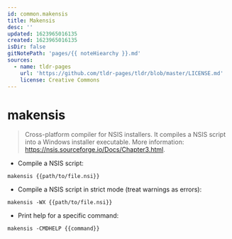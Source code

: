 ```yaml
---
id: common.makensis
title: Makensis
desc: ''
updated: 1623965016135
created: 1623965016135
isDir: false
gitNotePath: 'pages/{{ noteHiearchy }}.md'
sources:
  - name: tldr-pages
    url: 'https://github.com/tldr-pages/tldr/blob/master/LICENSE.md'
    license: Creative Commons
---
```

# makensis

> Cross-platform compiler for NSIS installers.
> It compiles a NSIS script into a Windows installer executable.
> More information: <https://nsis.sourceforge.io/Docs/Chapter3.html>.

- Compile a NSIS script:

`makensis {{path/to/file.nsi}}`

- Compile a NSIS script in strict mode (treat warnings as errors):

`makensis -WX {{path/to/file.nsi}}`

- Print help for a specific command:

`makensis -CMDHELP {{command}}`

